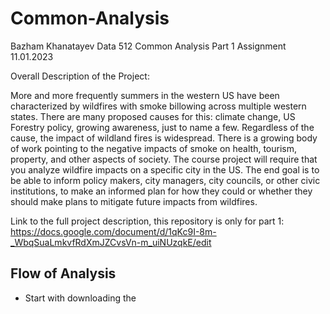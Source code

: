 # Common-Analysis

Bazham Khanatayev
Data 512 Common Analysis Part 1 Assignment
11.01.2023

Overall Description of the Project: 

More and more frequently summers in the western US have been characterized by wildfires with smoke billowing across multiple western states. There are many proposed causes for this: climate change, US Forestry policy, growing awareness, just to name a few. Regardless of the cause, the impact of wildland fires is widespread. There is a growing body of work pointing to the negative impacts of smoke on health, tourism, property, and other aspects of society.
The course project will require that you analyze wildfire impacts on a specific city in the US. The end goal is to be able to inform policy makers, city managers, city councils, or other civic institutions, to make an informed plan for how they could or whether they should make plans to mitigate future impacts from wildfires.

Link to the full project description, this repository is only for part 1: https://docs.google.com/document/d/1qKc9I-8m-_WbqSuaLmkvfRdXmJZCvsVn-m_uiNUzqkE/edit


## Flow of Analysis

* Start with downloading the 
